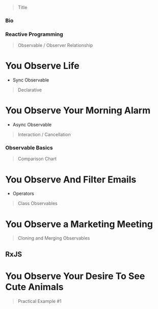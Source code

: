 > Title

### Bio

### Reactive Programming

> Observable / Observer Relationship

# You Observe Life

- Sync Observable

> Declarative

# You Observe Your Morning Alarm

- Async Observable

> Interaction / Cancellation

### Observable Basics

> Comparison Chart

# You Observe And Filter Emails

- Operators

> Class Observables

# You Observe a Marketing Meeting

> Cloning and Merging Observables

## RxJS

# You Observe Your Desire To See Cute Animals

> Practical Example #1
